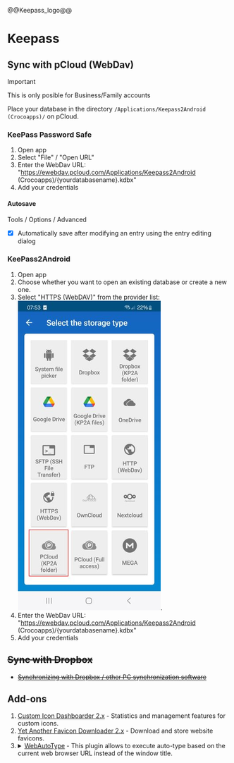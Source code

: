 @@Keepass_logo@@

# Keepass

## Sync with pCloud (WebDav)

> [!IMPORTANT]
> This is only posible for Business/Family accounts

Place your database in the directory `/Applications/Keepass2Android (Crocoapps)/` on pCloud.

### KeePass Password Safe

1. Open app
2. Select "File" / "Open URL"
3. Enter the WebDav URL: "https://ewebdav.pcloud.com/Applications/Keepass2Android (Crocoapps)/{yourdatabasename}.kdbx"
4. Add your credentials

#### Autosave

Tools / Options / Advanced
- [x] Automatically save after modifying an entry using the entry editing dialog

### KeePass2Android

1. Open app
2. Choose whether you want to open an existing database or create a new one.
3. Select "HTTPS (WebDAV)" from the provider list: <br> [![KeePass2Android: Select KP2a](KeePass2Android_select_kp2a.324x702.jpg "KeePass2Android: Select KP2a")](KeePass2Android_select_kp2a.jpg "KeePass2Android: Select KP2a").
4. Enter the WebDav URL: "https://ewebdav.pcloud.com/Applications/Keepass2Android (Crocoapps)/{yourdatabasename}.kdbx"
5. Add your credentials

## ~~Sync with Dropbox~~

- ~~[Synchronizing with Dropbox / other PC synchronization software](https://keepass.info/help/kb/trigger_examples.html#dbsync)~~


## Add-ons

1. [Custom Icon Dashboarder 2.x](https://keepass.info/plugins.html#icondashb) - Statistics and management features for custom icons.
2. [Yet Another Favicon Downloader 2.x](https://keepass.info/plugins.html#yafd) - Download and store website favicons.
3. <details><summary><a href="https://sourceforge.net/projects/webautotype/">WebAutoType</a> - This plugin allows to execute auto-type based on the current web browser URL instead of the window title.</summary>WebAutoType 2.x<br>Authors: Alex Vallat, CEPOCTb.<br>This plugin allows to execute auto-type based on the current web browser URL instead of the window title.<br>Various browsers are supported (Internet Explorer, Firefox, Opera, Chrome, ...).<br>Source: https://keepass.info/plugins.html#webautotype</detail>
